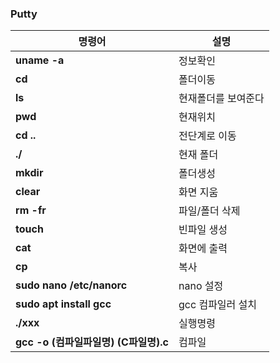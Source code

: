 ### Putty
|명령어|설명|
|---|---|
|**uname -a**|정보확인|
|**cd**|폴더이동|
|**ls**|현재폴더를 보여준다|
|**pwd**|현재위치|
|**cd ..**|전단계로 이동|
|**./**|현재 폴더|
|**mkdir**|폴더생성|
|**clear**|화면 지움|
|**rm -fr**|파일/폴더 삭제|
|**touch**|빈파일 생성|
|**cat**|화면에 출력|
|**cp**|복사|
|**sudo nano /etc/nanorc**|nano 설정|
|**sudo apt install gcc**|gcc 컴파일러 설치|
|**./xxx**|실행명령|
|**gcc -o (컴파일파일명) (C파일명).c**|컴파일|


